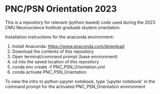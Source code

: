 # PNC/PSN Orientation 2023

This is a repository for relevant (python-based) code used during the 2023 CMU Neuroscience Institute graduate student orientation. 

Installation instructions for the anaconda environment:

1. Install Anaconda: https://www.anaconda.com/download
2. Download the contents of this repository
3. Open terminal/command prompt (base environment)
4. cd into the saved location of this repository
5. conda env create -f PNC_PSN_Orientation.yml
6. conda activate PNC_PSN_Orientation

To view the intro to python jupyter notebook, type  'jupyter notebook' in the command prompt for the activated PNC_PSN_Orientation environment
